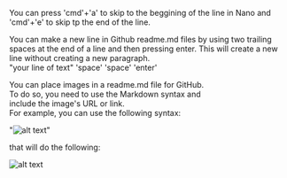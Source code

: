 You can press 'cmd'+'a' to skip to the beggining of the line in Nano and 'cmd'+'e' to skip 
tp the end of the line.

You can make a new line in Github readme.md files by using two trailing spaces at the end of 
a line and then pressing enter. This will create a new line without creating a new 
paragraph.  
"your line of text" 'space' 'space' 'enter'

You can place images in a readme.md file for GitHub.  
To do so, you need to use the Markdown syntax and  
include the image's URL or link.  
For example, you can use the following syntax: 

"![alt text](https://example.com/image.jpg)"  

that will do the following:

![alt text](https://example.com/image.jpg)
